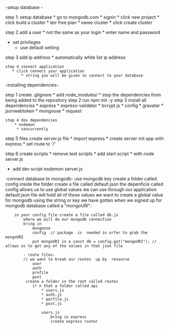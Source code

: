 
-setup database -

step 1:  setup database
    * go to mongodb.com 
    * signin 
    * click new project 
        * click build a cluster 
            * teir free plan
            * name cluster
           *  click create cluster 

step 2 add a user 
    * not the same as your login
    * enter name and password
   * set privileges
        * use default setting
    
step 3 add ip address 
    * automatically white list ip address 

    step 4 connect application 
       * click connect your application
           * string you will be given to connect to your database


-installing dependencies-

step 1 create .gitgnore 
    * add node_modules/
        * stop the dependencies from being added to the repository 
step 2 run npm init -y
step 3 install all dependencies
    * express
    * express-validator
    * bcrypt js
    * config
    * gravatar 
    * jsonwebtoken
    * mongoose 
    * request

    step 4 dev dependencies
        * nodemon
         * concurrently

step 5 files 
create server.js file 
    * import express
    * create server  init app with express
     * set route to '/'

step 6 create scripts
    * remove test scripts 
    * add start script 
        * with node server.js 
   * add dev script nodemon server.js

-connect database to mongodb-
use mongodb key 
create a folder called config
    inside the folder create a file called default.json
    the depenficie called config 
        allows us to use global values we can use through our application
        default.json file will hold all of these values
            we want to create a global value for mongodb using the string or key we have gotten when we signed up for mongodb database
            called a "mongoURI":

        in your config file create a file called db.js
            where we will do our mongodb connection 
            bring in 
                mongoose
                config  // package  is  needed in orfer to grab the mongoURI
                put mongoURI in a const db = config.get("mongoURI"); // allows us to get any of the values in that json file
            
            - route files-
            // we want to break our routes  up by  resourse
                user
                auth
                profile
                post
             create a folder in the root called routes
                i* n that a folder called api 
                    * users.js
                    * auth.js
                    * porfile.js
                    * post.js

                    users.js
                        bring in express 
                        create express router









    



